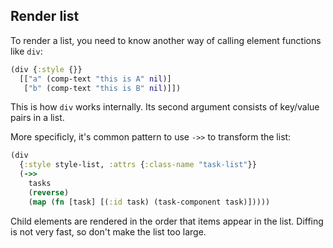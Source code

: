 
## Render list

To render a list, you need to know another way of calling element functions like `div`:

```clojure
(div {:style {}}
  [["a" (comp-text "this is A" nil)]
   ["b" (comp-text "this is B" nil)]])
```

This is how `div` works internally. Its second argument consists of key/value pairs in a list.

More specificly, it's common pattern to use `->>` to transform the list:

```clojure
(div
  {:style style-list, :attrs {:class-name "task-list"}}
  (->>
    tasks
    (reverse)
    (map (fn [task] [(:id task) (task-component task)]))))
```

Child elements are rendered in the order that items appear in the list. Diffing is not very fast, so don't make the list too large.
